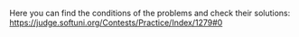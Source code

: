 Here you can find the conditions of the problems and check their solutions:
https://judge.softuni.org/Contests/Practice/Index/1279#0